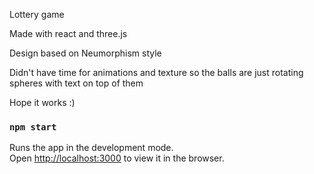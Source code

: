 
Lottery game

Made with react and three.js 

Design based on Neumorphism style

Didn't have time for animations and texture so the balls are just rotating spheres with text on top of them 

Hope it works :) 

### `npm start`

Runs the app in the development mode.\
Open [http://localhost:3000](http://localhost:3000) to view it in the browser.


